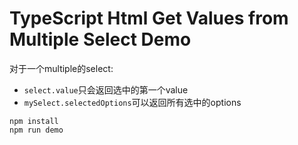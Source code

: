 TypeScript Html Get Values from Multiple Select Demo
====================================================

对于一个multiple的select:

- `select.value`只会返回选中的第一个value
- `mySelect.selectedOptions`可以返回所有选中的options

```
npm install
npm run demo
```
